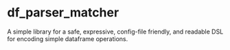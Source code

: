 # df_parser_matcher
A simple library for a safe, expressive, config-file friendly, and readable DSL for encoding simple dataframe operations.
